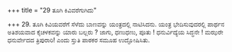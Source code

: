 +++
title = "29 ತೂಗಿ ಕಿವಿವರೆಗುಗಿದು"

+++
29. ತೂಗಿ ಕಿವಿಯವರೆಗೆ ಸೆಳೆದು ಬಾಣವನ್ನು  ಯಂತ್ರದಲ್ಲಿ ನಾಟಿಸಿದನು. ಯಂತ್ರ ಭೇದಿಸುವುದರಲ್ಲಿ ಪಾರ್ಥನ ಅತಿಶಯವಾದ ಕೈಚಳಕವನ್ನು ಯಾರು ಬಲ್ಲರು ? ಜಾಗು, ಧಣುಧಣು, ಪೂತು ! ಧನುರ್ವಿದ್ಯೆಯ ಸಿದ್ಧನೇ ! ಮಝರೇ ಧನುರ್ವೇದದ ತ್ರಿಪುರಾರಿ! ಎಂದು ಸ್ತುತಿ ಪಾಠಕರ ಸಮೂಹ ಉದ್ಘೋಷಿಸಿತು.